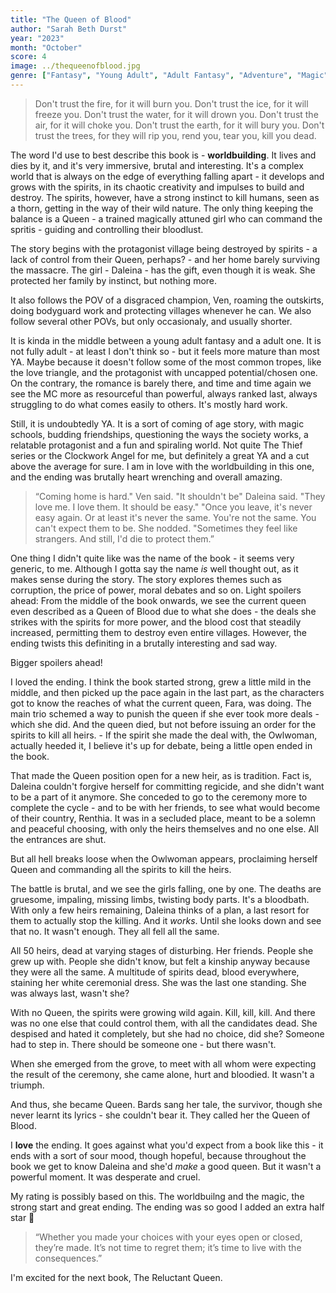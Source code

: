 ```yaml
---
title: "The Queen of Blood"
author: "Sarah Beth Durst"
year: "2023"
month: "October"
score: 4
image: ../thequeenofblood.jpg
genre: ["Fantasy", "Young Adult", "Adult Fantasy", "Adventure", "Magic", "Nature"]
---
```


> Don't trust the fire, for it will burn you.
> Don't trust the ice, for it will freeze you.
> Don't trust the water, for it will drown you.
> Don't trust the air, for it will choke you.
> Don't trust the earth, for it will bury you.
> Don't trust the trees, for they will rip you,
> rend you, tear you, kill you dead.

The word I'd use to best describe this book is - **worldbuilding**. It lives and dies by it, and it's very immersive, brutal and interesting. It's a complex world that is always on the edge of everything falling apart - it develops and grows with the spirits, in its chaotic creativity and impulses to build and destroy. The spirits, however, have a strong instinct to kill humans, seen as a thorn, getting in the way of their wild nature. The only thing keeping the balance is a Queen - a trained magically attuned girl who can command the spritis - guiding and controlling their bloodlust.

The story begins with the protagonist village being destroyed by spirits - a lack of control from their Queen, perhaps? - and her home barely surviving the massacre. The girl - Daleina - has the gift, even though it is weak. She protected her family by instinct, but nothing more.

It also follows the POV of a disgraced champion, Ven, roaming the outskirts, doing bodyguard work and protecting villages whenever he can. We also follow several other POVs, but only occasionaly, and usually shorter.

It is kinda in the middle between a young adult fantasy and a adult one. It is not fully adult - at least I don't think so - but it feels more mature than most YA. Maybe because it doesn't follow some of the most common tropes, like the love triangle, and the protagonist with uncapped potential/chosen one. On the contrary, the romance is barely there, and time and time again we see the MC more as resourceful than powerful, always ranked last, always struggling to do what comes easily to others. It's mostly hard work.

Still, it is undoubtedly YA. It is a sort of coming of age story, with magic schools, budding friendships, questioning the ways the society works, a relatable protagonist and a fun and spiraling world. Not quite The Thief series or the Clockwork Angel for me, but definitely a great YA and a cut above the average for sure. I am in love with the worldbuilding in this one, and the ending was brutally heart wrenching and overall amazing.

> “Coming home is hard." Ven said.
> "It shouldn't be" Daleina said. "They love me. I love them. It should be easy."
> "Once you leave, it's never easy again. Or at least it's never the same. You're not the same. You can't expect them to be.
> She nodded. "Sometimes they feel like strangers. And still, I'd die to protect them.”

One thing I didn't quite like was the name of the book - it seems very generic, to me. Although I gotta say the name _is_ well thought out, as it makes sense during the story. The story explores themes such as corruption, the price of power, moral debates and so on. Light spoilers ahead: From the middle of the book onwards, we see the current queen even described as a Queen of Blood due to what she does - the deals she strikes with the spirits for more power, and the blood cost that steadily increased, permitting them to destroy even entire villages. However, the ending twists this definiting in a brutally interesting and sad way.

Bigger spoilers ahead!

I loved the ending. I think the book started strong, grew a little mild in the middle, and then picked up the pace again in the last part, as the characters got to know the reaches of what the current queen, Fara, was doing. The main trio schemed a way to punish the queen if she ever took more deals - which she did. And the queen died, but not before issuing an order for the spirits to kill all heirs. - If the spirit she made the deal with, the Owlwoman, actually heeded it, I believe it's up for debate, being a little open ended in the book.

That made the Queen position open for a new heir, as is tradition. Fact is, Daleina couldn't forgive herself for committing regicide, and she didn't want to be a part of it anymore. She conceded to go to the ceremony more to complete the cycle - and to be with her friends, to see what would become of their country, Renthia. It was in a secluded place, meant to be a solemn and peaceful choosing, with only the heirs themselves and no one else. All the entrances are shut.

But all hell breaks loose when the Owlwoman appears, proclaiming herself Queen and commanding all the spirits to kill the heirs.

The battle is brutal, and we see the girls falling, one by one. The deaths are gruesome, impaling, missing limbs, twisting body parts. It's a bloodbath. With only a few heirs remaining, Daleina thinks of a plan, a last resort for them to actually stop the killing. And it _works_. Until she looks down and see that no. It wasn't enough. They all fell all the same.

All 50 heirs, dead at varying stages of disturbing. Her friends. People she grew up with. People she didn't know, but felt a kinship anyway because they were all the same. A multitude of spirits dead, blood everywhere, staining her white ceremonial dress. She was the last one standing. She was always last, wasn't she?

With no Queen, the spirits were growing wild again. Kill, kill, kill. And there was no one else that could control them, with all the candidates dead. She despised and hated it completely, but she had no choice, did she? Someone had to step in. There should be someone one - but there wasn't.

When she emerged from the grove, to meet with all whom were expecting the result of the ceremony, she came alone, hurt and bloodied. It wasn't a triumph.

And thus, she became Queen. Bards sang her tale, the survivor, though she never learnt its lyrics - she couldn't bear it. They called her the Queen of Blood.

I **love** the ending. It goes against what you'd expect from a book like this - it ends with a sort of sour mood, though hopeful, because throughout the book we get to know Daleina and she'd _make_ a good queen. But it wasn't a powerful moment. It was desperate and cruel.

My rating is possibly based on this. The worldbuilng and the magic, the strong start and great ending. The ending was so good I added an extra half star 🤭

> “Whether you made your choices with your eyes open or closed, they’re made. It’s not time to regret them; it’s time to live with the consequences.”

I'm excited for the next book, The Reluctant Queen.
